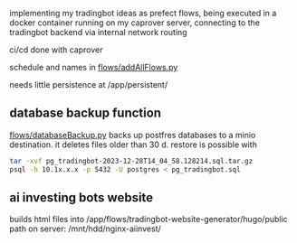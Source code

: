 implementing my tradingbot ideas as prefect flows, being executed in a docker container running on my caprover server, connecting to the tradingbot backend via internal network routing

ci/cd done with caprover

schedule and names in [flows/addAllFlows.py](flows/addAllFlows.py)

needs little persistence at /app/persistent/


## database backup function

[flows/databaseBackup.py](flows/databaseBackup.py) backs up postfres databases to a minio destination. it deletes files older than 30 d.
restore is possible with

```bash
tar -xvf pg_tradingbot-2023-12-28T14_04_58.128214.sql.tar.gz
psql -h 10.1x.x.x -p 5432 -U postgres < pg_tradingbot.sql
```

## ai investing bots website

builds html files into /app/flows/tradingbot-website-generator/hugo/public
path on server: /mnt/hdd/nginx-aiinvest/